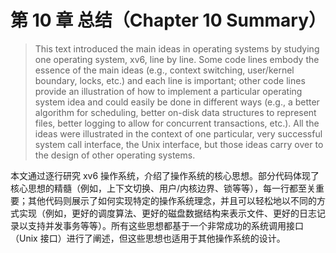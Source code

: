 # 第 10 章 总结（Chapter 10 Summary）

> This text introduced the main ideas in operating systems by studying one operating system, xv6, line by line. Some code lines embody the essence of the main ideas (e.g., context switching, user/kernel boundary, locks, etc.) and each line is important; other code lines provide an illustration of how to implement a particular operating system idea and could easily be done in different ways (e.g., a better algorithm for scheduling, better on-disk data structures to represent files, better logging to allow for concurrent transactions, etc.). All the ideas were illustrated in the context of one particular, very successful system call interface, the Unix interface, but those ideas carry over to the design of other operating systems.

本文通过逐行研究 xv6 操作系统，介绍了操作系统的核心思想。部分代码体现了核心思想的精髓（例如，上下文切换、用户/内核边界、锁等等），每一行都至关重要；其他代码则展示了如何实现特定的操作系统理念，并且可以轻松地以不同的方式实现（例如，更好的调度算法、更好的磁盘数据结构来表示文件、更好的日志记录以支持并发事务等等）。所有这些思想都基于一个非常成功的系统调用接口（Unix 接口）进行了阐述，但这些思想也适用于其他操作系统的设计。
